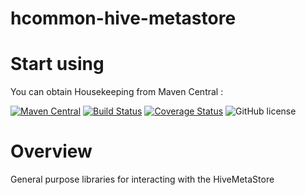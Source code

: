 # hcommon-hive-metastore

# Start using
You can obtain Housekeeping from Maven Central :

[![Maven Central](https://maven-badges.herokuapp.com/maven-central/com.hotels/hcommon-hive-metastore/badge.svg?subject=com.hotels:hcommon-hive-metastore)](https://maven-badges.herokuapp.com/maven-central/com.hotels/hcommon-hive-metastore) [![Build Status](https://travis-ci.org/HotelsDotCom/hcommon-hive-metastore.svg?branch=master)](https://travis-ci.org/HotelsDotCom/hcommon-hive-metastore) [![Coverage Status](https://coveralls.io/repos/github/HotelsDotCom/hcommon-hive-metastore/badge.svg?branch=master)](https://coveralls.io/github/HotelsDotCom/hcommon-hive-metastore) ![GitHub license](https://img.shields.io/github/license/HotelsDotCom/hcommon-hive-metastore.svg)

# Overview
General purpose libraries for interacting with the HiveMetaStore
